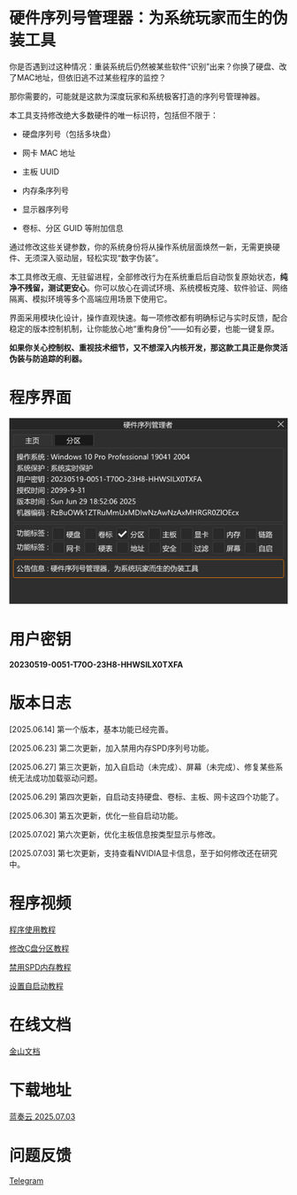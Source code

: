 # 硬件序列号管理器：为系统玩家而生的伪装工具
你是否遇到过这种情况：重装系统后仍然被某些软件“识别”出来？你换了硬盘、改了MAC地址，但依旧逃不过某些程序的监控？

那你需要的，可能就是这款为深度玩家和系统极客打造的序列号管理神器。

本工具支持修改绝大多数硬件的唯一标识符，包括但不限于：
* 硬盘序列号（包括多块盘）
- 网卡 MAC 地址
* 主板 UUID
- 内存条序列号
* 显示器序列号
- 卷标、分区 GUID 等附加信息

通过修改这些关键参数，你的系统身份将从操作系统层面焕然一新，无需更换硬件、无须深入驱动层，轻松实现“数字伪装”。

本工具修改无痕、无驻留进程，全部修改行为在系统重启后自动恢复原始状态，**纯净不残留，测试更安心**。你可以放心在调试环境、系统模板克隆、软件验证、网络隔离、模拟环境等多个高端应用场景下使用它。

界面采用模块化设计，操作直观快速。每一项修改都有明确标记与实时反馈，配合稳定的版本控制机制，让你能放心地“重构身份”——如有必要，也能一键复原。

**如果你关心控制权、重视技术细节，又不想深入内核开发，那这款工具正是你灵活伪装与防追踪的利器。**

# 程序界面
![image](Spoofer.png)

# 用户密钥
**20230519-0051-T70O-23H8-HHWSILX0TXFA**

# 版本日志
[2025.06.14] 第一个版本，基本功能已经完善。

[2025.06.23] 第二次更新，加入禁用内存SPD序列号功能。

[2025.06.27] 第三次更新，加入自启动（未完成）、屏幕（未完成）、修复某些系统无法成功加载驱动问题。

[2025.06.29] 第四次更新，自启动支持硬盘、卷标、主板、网卡这四个功能了。

[2025.06.30] 第五次更新，优化一些自启动功能。

[2025.07.02] 第六次更新，优化主板信息按类型显示与修改。

[2025.07.03] 第七次更新，支持查看NVIDIA显卡信息，至于如何修改还在研究中。

# 程序视频
[程序使用教程](https://easylink.cc/ecc6rn)

[修改C盘分区教程](https://easylink.cc/7njvyr)

[禁用SPD内存教程](https://easylink.cc/1mjywm)

[设置自启动教程](https://easylink.cc/mitb6r)

# 在线文档
[金山文档](https://www.kdocs.cn/l/cad0y7MyhKkM)

# 下载地址
[蓝奏云 2025.07.03](https://wwqp.lanzouw.com/ioPXx307ndcj "立即下载")

# 问题反馈
[Telegram](https://t.me/indigosable)
